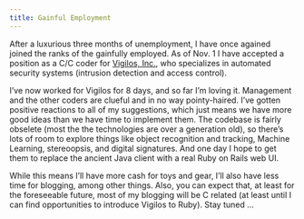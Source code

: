 ```yaml
---
title: Gainful Employment
---
```

After a luxurious three months of unemployment, I have once agained joined the ranks of the gainfully employed. As of Nov. 1 I have accepted a position as a C/C<span class="underline"></span> coder for [Vigilos, Inc.](http://vigilos.com), who specializes in automated security systems (intrusion detection and access control).

I’ve now worked for Vigilos for 8 days, and so far I’m loving it. Management and the other coders are clueful and in no way pointy-haired. I’ve gotten positive reactions to all of my suggestions, which just means we have more good ideas than we have time to implement them. The codebase is fairly obselete (most the the technologies are over a generation old), so there’s lots of room to explore things like object recognition and tracking, Machine Learning, stereoopsis, and digital signatures. And one day I hope to get them to replace the ancient Java client with a real Ruby on Rails web UI.

While this means I’ll have more cash for toys and gear, I’ll also have less time for blogging, among other things. Also, you can expect that, at least for the foreseeable future, most of my blogging will be C<span class="underline"></span> related (at least until I can find opportunities to introduce Vigilos to Ruby). Stay tuned …
